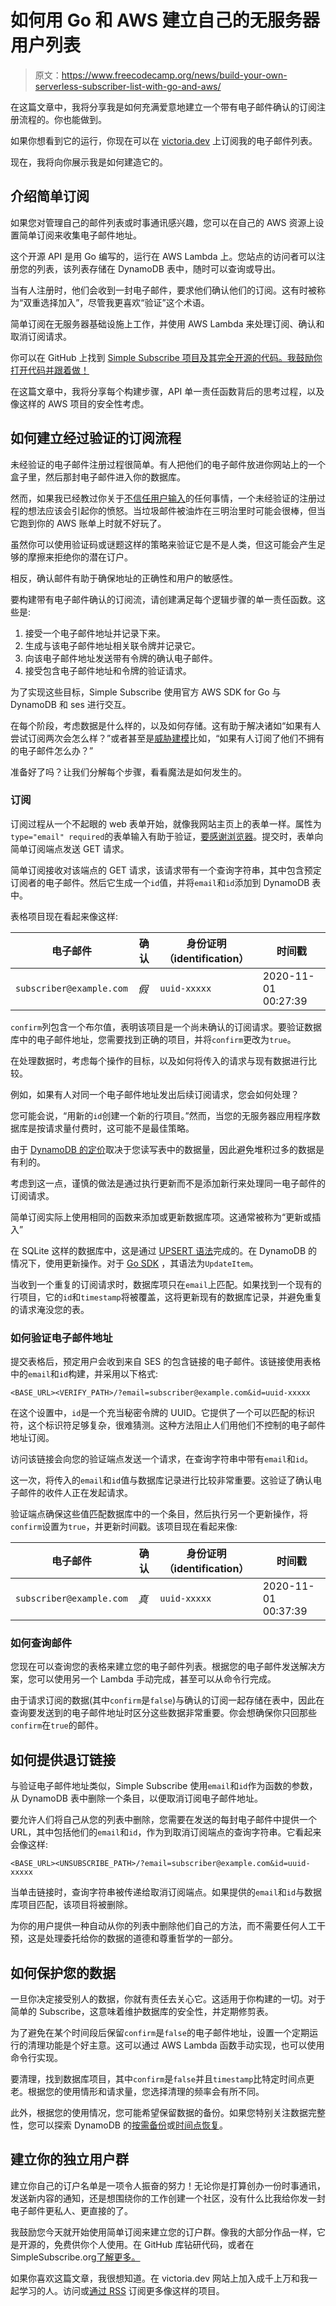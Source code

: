 # 如何用 Go 和 AWS 建立自己的无服务器用户列表

> 原文：<https://www.freecodecamp.org/news/build-your-own-serverless-subscriber-list-with-go-and-aws/>

在这篇文章中，我将分享我是如何充满爱意地建立一个带有电子邮件确认的订阅注册流程的。你也能做到。

如果你想看到它的运行，你现在可以在 [victoria.dev](https://victoria.dev/) 上订阅我的电子邮件列表。

现在，我将向你展示我是如何建造它的。

## **介绍简单订阅**

如果您对管理自己的邮件列表或时事通讯感兴趣，您可以在自己的 AWS 资源上设置简单订阅来收集电子邮件地址。

这个开源 API 是用 Go 编写的，运行在 AWS Lambda 上。您站点的访问者可以注册您的列表，该列表存储在 DynamoDB 表中，随时可以查询或导出。

当有人注册时，他们会收到一封电子邮件，要求他们确认他们的订阅。这有时被称为“双重选择加入”，尽管我更喜欢“验证”这个术语。

简单订阅在无服务器基础设施上工作，并使用 AWS Lambda 来处理订阅、确认和取消订阅请求。

你可以在 GitHub 上找到 [Simple Subscribe 项目及其完全开源的代码。我鼓励你打开代码并跟着做！](https://github.com/victoriadrake/simple-subscribe)

在这篇文章中，我将分享每个构建步骤，API 单一责任函数背后的思考过程，以及像这样的 AWS 项目的安全性考虑。

## **如何建立经过验证的订阅流程**

未经验证的电子邮件注册过程很简单。有人把他们的电子邮件放进你网站上的一个盒子里，然后那封电子邮件进入你的数据库。

然而，如果我已经教过你关于[不信任用户输入](https://victoria.dev/blog/sql-injection-and-xss-what-white-hat-hackers-know-about-trusting-user-input/)的任何事情，一个未经验证的注册过程的想法应该会引起你的愤怒。当垃圾邮件被油炸在三明治里时可能会很棒，但当它跑到你的 AWS 账单上时就不好玩了。

虽然你可以使用验证码或谜题这样的策略来验证它是不是人类，但这可能会产生足够的摩擦来拒绝你的潜在订户。

相反，确认邮件有助于确保地址的正确性和用户的敏感性。

要构建带有电子邮件确认的订阅流，请创建满足每个逻辑步骤的单一责任函数。这些是:

1.  接受一个电子邮件地址并记录下来。
2.  生成与该电子邮件地址相关联令牌并记录它。
3.  向该电子邮件地址发送带有令牌的确认电子邮件。
4.  接受包含电子邮件地址和令牌的验证请求。

为了实现这些目标，Simple Subscribe 使用官方 AWS SDK for Go 与 DynamoDB 和 ses 进行交互。

在每个阶段，考虑数据是什么样的，以及如何存储。这有助于解决诸如“如果有人尝试订阅两次会怎么样？”或者甚至是[威胁建模](https://victoria.dev/blog/if-you-want-to-build-a-treehouse-start-at-the-bottom/)比如，“如果有人订阅了他们不拥有的电子邮件怎么办？”

准备好了吗？让我们分解每个步骤，看看魔法是如何发生的。

### **订阅**

订阅过程从一个不起眼的 web 表单开始，就像我网站主页上的表单一样。属性为`type="email" required`的表单输入有助于验证，[要感谢浏览器](https://developer.mozilla.org/en-US/docs/Web/HTML/Element/input/email#Validation)。提交时，表单向简单订阅端点发送 GET 请求。

简单订阅接收对该端点的 GET 请求，该请求带有一个查询字符串，其中包含预定订阅者的电子邮件。然后它生成一个`id`值，并将`email`和`id`添加到 DynamoDB 表中。

表格项目现在看起来像这样:

| 电子邮件 | 确认 | 身份证明（identification） | 时间戳 |
| --- | --- | --- | --- |
| `subscriber@example.com` | *假* | `uuid-xxxxx` | 2020-11-01 00:27:39 |

`confirm`列包含一个布尔值，表明该项目是一个尚未确认的订阅请求。要验证数据库中的电子邮件地址，您需要找到正确的项目，并将`confirm`更改为`true`。

在处理数据时，考虑每个操作的目标，以及如何将传入的请求与现有数据进行比较。

例如，如果有人对同一个电子邮件地址发出后续订阅请求，您会如何处理？

您可能会说，“用新的`id`创建一个新的行项目。”然而，当您的无服务器应用程序数据库是按请求量付费时，这可能不是最佳策略。

由于 [DynamoDB 的定价](https://aws.amazon.com/dynamodb/pricing/)取决于您读写表中的数据量，因此避免堆积过多的数据是有利的。

考虑到这一点，谨慎的做法是通过执行更新而不是添加新行来处理同一电子邮件的订阅请求。

简单订阅实际上使用相同的函数来添加或更新数据库项。这通常被称为“更新或插入”

在 SQLite 这样的数据库中，这是通过 [UPSERT 语法](https://www.sqlite.org/lang_UPSERT.html)完成的。在 DynamoDB 的情况下，使用更新操作。对于 [Go SDK](https://docs.aws.amazon.com/sdk-for-go/api/service/dynamodb/) ，其语法为`UpdateItem`。

当收到一个重复的订阅请求时，数据库项只在`email`上匹配。如果找到一个现有的行项目，它的`id`和`timestamp`将被覆盖，这将更新现有的数据库记录，并避免重复的请求淹没您的表。

### **如何验证电子邮件地址**

提交表格后，预定用户会收到来自 SES 的包含链接的电子邮件。该链接使用表格中的`email`和`id`构建，并采用以下格式:

```
<BASE_URL><VERIFY_PATH>/?email=subscriber@example.com&id=uuid-xxxxx 
```

在这个设置中，`id`是一个充当秘密令牌的 UUID。它提供了一个可以匹配的标识符，这个标识符足够复杂，很难猜测。这种方法阻止人们用他们不控制的电子邮件地址订阅。

访问该链接会向您的验证端点发送一个请求，在查询字符串中带有`email`和`id`。

这一次，将传入的`email`和`id`值与数据库记录进行比较非常重要。这验证了确认电子邮件的收件人正在发起请求。

验证端点确保这些值匹配数据库中的一个条目，然后执行另一个更新操作，将`confirm`设置为`true`，并更新时间戳。该项目现在看起来像:

| 电子邮件 | 确认 | 身份证明（identification） | 时间戳 |
| --- | --- | --- | --- |
| `subscriber@example.com` | *真* | `uuid-xxxxx` | 2020-11-01 00:37:39 |

### **如何查询邮件**

您现在可以查询您的表格来建立您的电子邮件列表。根据您的电子邮件发送解决方案，您可以使用另一个 Lambda 手动完成，甚至可以从命令行完成。

由于请求订阅的数据(其中`confirm`是`false`)与确认的订阅一起存储在表中，因此在查询要发送到的电子邮件地址时区分这些数据非常重要。你会想确保你只回那些`confirm`在`true`的邮件。

## **如何提供退订链接**

与验证电子邮件地址类似，Simple Subscribe 使用`email`和`id`作为函数的参数，从 DynamoDB 表中删除一个条目，以便取消订阅电子邮件地址。

要允许人们将自己从您的列表中删除，您需要在发送的每封电子邮件中提供一个 URL，其中包括他们的`email`和`id`，作为到取消订阅端点的查询字符串。它看起来会像这样:

```
<BASE_URL><UNSUBSCRIBE_PATH>/?email=subscriber@example.com&id=uuid-xxxxx 
```

当单击链接时，查询字符串被传递给取消订阅端点。如果提供的`email`和`id`与数据库项目匹配，该项目将被删除。

为你的用户提供一种自动从你的列表中删除他们自己的方法，而不需要任何人工干预，这是处理委托给你的数据的道德和尊重哲学的一部分。

## 如何保护您的数据

一旦你决定接受别人的数据，你就有责任去关心它。这适用于你构建的一切。对于简单的 Subscribe，这意味着维护数据库的安全性，并定期修剪表。

为了避免在某个时间段后保留`confirm`是`false`的电子邮件地址，设置一个定期运行的清理功能是个好主意。这可以通过 AWS Lambda 函数手动实现，也可以使用命令行实现。

要清理，找到数据库项目，其中`confirm`是`false`并且`timestamp`比特定时间点更老。根据您的使用情形和请求量，您选择清理的频率会有所不同。

此外，根据您的使用情况，您可能希望保留数据的备份。如果您特别关注数据完整性，您可以探索 DynamoDB 的[按需备份](https://docs.aws.amazon.com/amazondynamodb/latest/developerguide/backuprestore_HowItWorks.html)或[时间点恢复](https://docs.aws.amazon.com/amazondynamodb/latest/developerguide/PointInTimeRecovery.html)。

## 建立你的独立用户群

建立你自己的订户名单是一项令人振奋的努力！无论你是打算创办一份时事通讯，发送新内容的通知，还是想围绕你的工作创建一个社区，没有什么比我给你发一封电子邮件更私人、更直接的了。

我鼓励您今天就开始使用简单订阅来建立您的订户群。像我的大部分作品一样，它是开源的，免费供你个人使用。在 GitHub 库钻研代码，或者在 SimpleSubscribe.org[了解更多。](https://simplesubscribe.org/)

如果你喜欢这篇文章，我很想知道。在 victoria.dev 网站上加入成千上万和我一起学习的人。访问或[通过 RSS](https://victoria.dev/index.xml) 订阅更多像这样的项目。